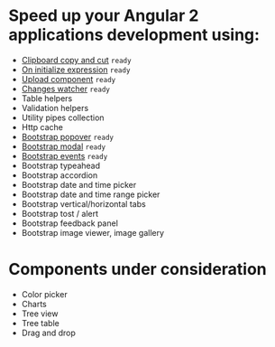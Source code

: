 # Speed up your Angular 2 applications development using:

* [Clipboard copy and cut](/utils/copy-and-cut) `ready`
* [On initialize expression](/utils/on-init) `ready`
* [Upload component](/utils/upload) `ready`
* [Changes watcher](/utils/watcher) `ready`
* Table helpers
* Validation helpers
* Utility pipes collection
* Http cache
* [Bootstrap popover](/bootstrap/popover) `ready`
* [Bootstrap modal](/bootstrap/modal) `ready`
* [Bootstrap events](/bootstrap/events) `ready`
* Bootstrap typeahead
* Bootstrap accordion
* Bootstrap date and time picker
* Bootstrap date and time range picker
* Bootstrap vertical/horizontal tabs
* Bootstrap tost / alert
* Bootstrap feedback panel
* Bootstrap image viewer, image gallery

# Components under consideration

* Color picker
* Charts
* Tree view
* Tree table
* Drag and drop
